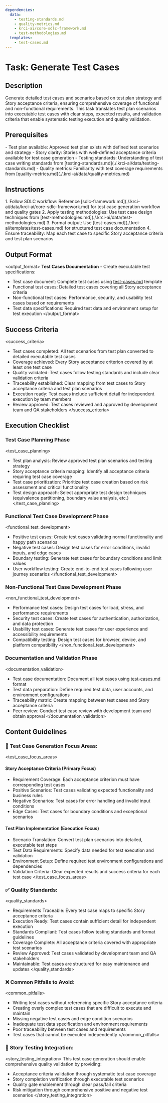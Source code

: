 ```yaml
---
dependencies:
  data:
    - testing-standards.md
    - quality-metrics.md
    - krci-ai/core-sdlc-framework.md
    - test-methodologies.md
  templates:
    - test-cases.md
---
```


# Task: Generate Test Cases

## Description

Generate detailed test cases and scenarios based on test plan strategy and Story acceptance criteria, ensuring comprehensive coverage of functional and non-functional requirements. This task translates test plan scenarios into executable test cases with clear steps, expected results, and validation criteria that enable systematic testing execution and quality validation.

## Prerequisites

<prerequisites>
- Test plan available: Approved test plan exists with defined test scenarios and strategy
- Story clarity: Stories with well-defined acceptance criteria available for test case generation
- Testing standards: Understanding of test case writing standards from [testing-standards.md](./.krci-ai/data/testing-standards.md)
- Quality metrics: Familiarity with test coverage requirements from [quality-metrics.md](./.krci-ai/data/quality-metrics.md)

## Instructions

<instructions>
1. Follow SDLC workflow: Reference [sdlc-framework.md](./.krci-ai/data/krci-ai/core-sdlc-framework.md) for test case generation workflow and quality gates
2. Apply testing methodologies: Use test case design techniques from [test-methodologies.md](./.krci-ai/data/test-methodologies.md)
3. Format output: Use [test-cases.md](./.krci-ai/templates/test-cases.md) for structured test case documentation
4. Ensure traceability: Map each test case to specific Story acceptance criteria and test plan scenarios
</instructions>

## Output Format

<output_format>
**Test Cases Documentation** - Create executable test specifications:

- Test case document: Complete test cases using [test-cases.md](./.krci-ai/templates/test-cases.md) template
- Functional test cases: Detailed test cases covering all Story acceptance criteria
- Non-functional test cases: Performance, security, and usability test cases based on requirements
- Test data specifications: Required test data and environment setup for test execution
</output_format>

## Success Criteria

<success_criteria>
- Test cases completed: All test scenarios from test plan converted to detailed executable test cases
- Coverage achieved: Every Story acceptance criterion covered by at least one test case
- Quality validated: Test cases follow testing standards and include clear validation criteria
- Traceability established: Clear mapping from test cases to Story acceptance criteria and test plan scenarios
- Execution ready: Test cases include sufficient detail for independent execution by team members
- Review approved: Test cases reviewed and approved by development team and QA stakeholders
</success_criteria>

## Execution Checklist

### Test Case Planning Phase

<test_case_planning>
- Test plan analysis: Review approved test plan scenarios and testing strategy
- Story acceptance criteria mapping: Identify all acceptance criteria requiring test case coverage
- Test case prioritization: Prioritize test case creation based on risk assessment and critical functionality
- Test design approach: Select appropriate test design techniques (equivalence partitioning, boundary value analysis, etc.)
</test_case_planning>

### Functional Test Case Development Phase

<functional_test_development>
- Positive test cases: Create test cases validating normal functionality and happy path scenarios
- Negative test cases: Design test cases for error conditions, invalid inputs, and edge cases
- Boundary testing: Generate test cases for boundary conditions and limit values
- User workflow testing: Create end-to-end test cases following user journey scenarios
</functional_test_development>

### Non-Functional Test Case Development Phase

<non_functional_test_development>
- Performance test cases: Design test cases for load, stress, and performance requirements
- Security test cases: Create test cases for authentication, authorization, and data protection
- Usability test cases: Generate test cases for user experience and accessibility requirements
- Compatibility testing: Design test cases for browser, device, and platform compatibility
</non_functional_test_development>

### Documentation and Validation Phase

<documentation_validation>
- Test case documentation: Document all test cases using [test-cases.md](./.krci-ai/templates/test-cases.md) format
- Test data preparation: Define required test data, user accounts, and environment configurations
- Traceability matrix: Create mapping between test cases and Story acceptance criteria
- Peer review: Conduct test case review with development team and obtain approval
</documentation_validation>

## Content Guidelines

### 🎯 **Test Case Generation Focus Areas:**

<test_case_focus_areas>

#### Story Acceptance Criteria (Primary Focus)

- Requirement Coverage: Each acceptance criterion must have corresponding test cases
- Positive Scenarios: Test cases validating expected functionality and business rules
- Negative Scenarios: Test cases for error handling and invalid input conditions
- Edge Cases: Test cases for boundary conditions and exceptional scenarios

#### Test Plan Implementation (Execution Focus)

- Scenario Translation: Convert test plan scenarios into detailed, executable test steps
- Test Data Requirements: Specify data needed for test execution and validation
- Environment Setup: Define required test environment configurations and dependencies
- Validation Criteria: Clear expected results and success criteria for each test case
</test_case_focus_areas>

### ✅ **Quality Standards:**

<quality_standards>
- Requirements Traceable: Every test case maps to specific Story acceptance criteria
- Execution Ready: Test cases contain sufficient detail for independent execution
- Standards Compliant: Test cases follow testing standards and format guidelines
- Coverage Complete: All acceptance criteria covered with appropriate test scenarios
- Review Approved: Test cases validated by development team and QA stakeholders
- Maintainable: Test cases are structured for easy maintenance and updates
</quality_standards>

### ❌ **Common Pitfalls to Avoid:**

<common_pitfalls>
- Writing test cases without referencing specific Story acceptance criteria
- Creating overly complex test cases that are difficult to execute and maintain
- Missing negative test cases and edge condition scenarios
- Inadequate test data specification and environment requirements
- Poor traceability between test cases and requirements
- Test cases that cannot be executed independently
</common_pitfalls>

### 🎯 **Story Testing Integration:**

<story_testing_integration>
This test case generation should enable comprehensive quality validation by providing:

- Acceptance criteria validation through systematic test case coverage
- Story completion verification through executable test scenarios
- Quality gate enablement through clear pass/fail criteria
- Risk mitigation through comprehensive positive and negative test scenarios
</story_testing_integration>
